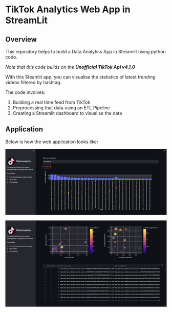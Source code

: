 # TikTok Analytics Web App in StreamLit

## Overview

This repository helps to build a Data Analytics App in Streamlit using python code.

*Note that this code builds on the **Unofficial TikTok Api v4.1.0***

With this Steamlit app, you can visualise the statistics of latest trending videos filtered by hashtag.

The code involves:

1. Building a real time feed from TikTok
2. Preprocessing that data using an ETL Pipeline
3. Creating a Streamlit dashboard to visualise the data

## Application

Below is how the web application looks like:

![alt text](readme/app.png)

![alt text](readme/app2.png)
